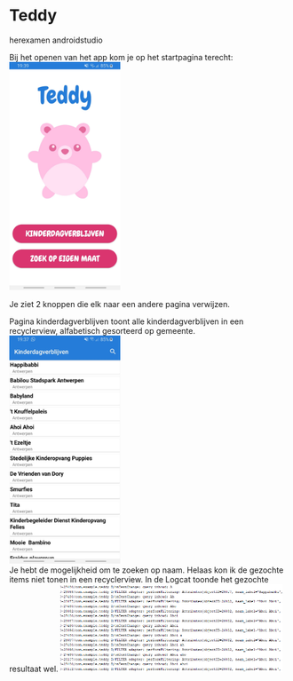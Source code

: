 # Teddy
 herexamen androidstudio


Bij het openen van het app kom je op het startpagina terecht: </br>
<img src="media/startPagina.PNG" alt="drawing" width="200"/> </br>

Je ziet 2 knoppen die elk naar een andere pagina verwijzen.

Pagina kinderdagverblijven toont alle kinderdagverblijven in een recyclerview, alfabetisch gesorteerd op gemeente. </br>
<img src="media/kinderdagverblijven.jpeg" alt="drawing" width="200"/> </br>
Je hebt de mogelijkheid om te zoeken op naam. Helaas kon ik de gezochte items niet tonen in een recyclerview. In de Logcat toonde het gezochte resultaat wel.
<img src="media/zoekQuery.PNG" alt="drawing" width="400"/> </br>




